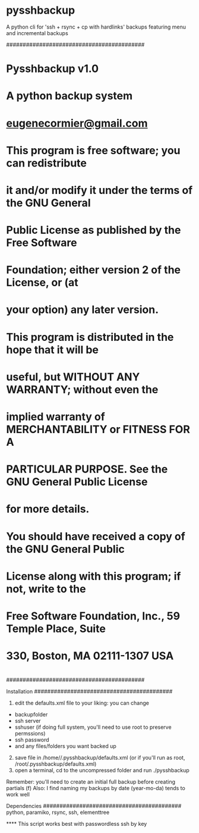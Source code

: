 pysshbackup
===========

A python cli for 'ssh + rsync + cp with hardlinks' backups featuring menu and incremental backups


##########################################
#
# Pysshbackup v1.0
#   A python backup system
#
#   eugenecormier@gmail.com
#
# This program is free software; you can redistribute
# it and/or modify it under the terms of the GNU General
# Public License as published by the Free Software
# Foundation; either version 2 of the License, or (at
# your option) any later version.
#
# This program is distributed in the hope that it will be
# useful, but WITHOUT ANY WARRANTY; without even the
# implied warranty of MERCHANTABILITY or FITNESS FOR A
# PARTICULAR PURPOSE. See the GNU General Public License
# for more details.
#
# You should have received a copy of the GNU General Public
# License along with this program; if not, write to the
# Free Software Foundation, Inc., 59 Temple Place, Suite
# 330, Boston, MA 02111-1307 USA
#
##########################################

Installation
##########################################
1) edit the defaults.xml file to your liking: you can change
  * backupfolder
  * ssh server
  * sshuser (if doing full system, you'll need to use root to preserve permssions)
  * ssh password
  * and any files/folders you want backed up
2) save file in /home/<user>/.pysshbackup/defaults.xml (or if you'll run as root, /root/.pysshbackup/defaults.xml)
3) open a terminal, cd to the uncompressed folder and run ./pysshbackup

Remember: you'll need to create an initial full backup before creating partials (f)
Also: I find naming my backups by date (year-mo-da) tends to work well

Dependencies
##########################################
python, paramiko, rsync, ssh, elementtree


**** This script works best with passwordless ssh by key

